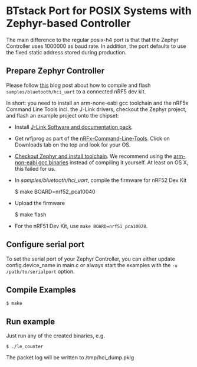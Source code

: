 # BTstack Port for POSIX Systems with Zephyr-based Controller

The main difference to the regular posix-h4 port is that that the Zephyr Controller uses 1000000 as baud rate.
In addition, the port defaults to use the fixed static address stored during production.

## Prepare Zephyr Controller

Please follow [this](https://devzone.nordicsemi.com/blogs/1059/nrf5x-support-within-the-zephyr-project-rtos/) blog post about how to compile and flash `samples/bluetooth/hci_uart` to a connected nRF5 dev kit.

In short: you need to install an arm-none-eabi gcc toolchain and the nRF5x Command Line Tools incl. the J-Link drivers, checkout the Zephyr project, and flash an example project onto the chipset:

  * Install [J-Link Software and documentation pack](https://www.segger.com/jlink-software.html).
  * Get nrfjprog as part of the [nRFx-Command-Line-Tools](http://www.nordicsemi.com/eng/Products/Bluetooth-low-energy/nRF52-DK). Click on Downloads tab on the top and look for your OS.
  * [Checkout Zephyr and install toolchain](https://www.zephyrproject.org/doc/getting_started/getting_started.html). We recommend using the [arm-non-eabi gcc binaries](https://launchpad.net/gcc-arm-embedded) instead of compiling it yourself. At least on OS X, this failed for us.

  * In *samples/bluetooth/hci_uart*, compile the firmware for nRF52 Dev Kit

      $ make BOARD=nrf52_pca10040

   * Upload the firmware

      $ make flash

   * For the nRF51 Dev Kit, use `make BOARD=nrf51_pca10028`.

## Configure serial port

To set the serial port of your Zephyr Controller, you can either update config.device_name in main.c or
always start the examples with the `-u /path/to/serialport` option.

## Compile Examples

    $ make

## Run example

Just run any of the created binaries, e.g.

    $ ./le_counter

The packet log will be written to /tmp/hci_dump.pklg

